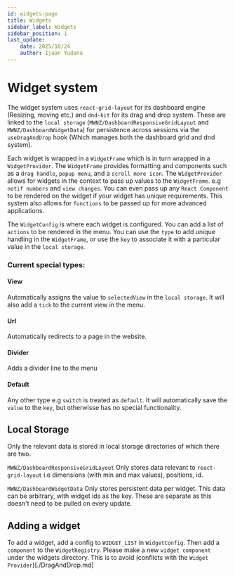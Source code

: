 ```yaml
---
id: widgets-page
title: Widgets
sidebar_label: Widgets
sidebar_position: 1
last_update:
    date: 2025/10/24
    author: Ijaan Yudana
---
```


# Widget system

The widget system uses `react-grid-layout` for its dashboard engine (Resizing, moving etc.) and `dnd-kit` for its drag and drop system. These are linked to the `local storage` (`MWNZ/DashboardResponsiveGridLayout` and `MWNZ/DashboardWidgetData`) for persistence across sessions via the `useDragAndDrop` hook (Which manages both the dashboard grid and dnd system). 

Each widget is wrapped in a `WidgetFrame` which is in turn wrapped in a `WidgetProvider`. The `WidgetFrame` provides formatting and components such as a `drag handle`, `popup menu`, and a `scroll more icon`. The `WidgetProvider` allows for widgets in the context to pass up values to the `WidgetFrame`. e.g `notif numbers` and `view changes`. You can even pass up any `React Component` to be rendered on the widget if your widget has unique requirements. This system also allows for `functions` to be passed up for more advanced applications.

The `WidgetConfig` is where each widget is configured. You can add a list of `actions` to be rendered in the menu. You can use the `type` to add unique handling in the `WidgetFrame`, or use the `key` to associate it with a particular value in the `local storage`. 

### Current special types:

#### View

Automatically assigns the value to `selectedView` in the `local storage`. It will also add a `tick` to the current view in the menu.

#### Url

Automatically redirects to a page in the website.

#### Divider

Adds a divider line to the menu

#### Default

Any other type e.g `switch` is treated as `default`. It will automatically save the `value` to the `key`, but otherwisse has no special functionality.

## Local Storage

Only the relevant data is stored in local storage directories of which there are two.

`MWNZ/DashboardResponsiveGridLayout` Only stores data relevant to `react-grid-layout` i.e dimensions (with min and max values), positions, id.

`MWNZ/DashboardWidgetData` Only stores persistent data per widget. This data can be arbitrary, with widget ids as the key. These are separate as this doesn't need to be pulled on every update.

## Adding a widget

To add a widget, add a config to `WIDGET_LIST` in `WidgetConfig`. Then add a `component` to the `WidgetRegistry`. Please make a new `widget component` under the widgets directory. This is to avoid (conflicts with the `Widget Provider`)[./DragAndDrop.md]